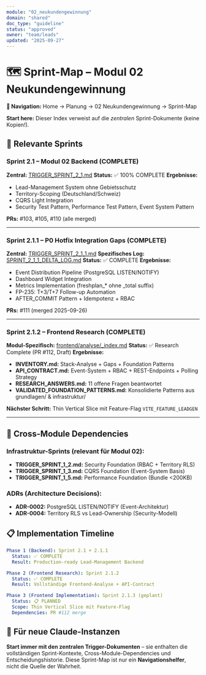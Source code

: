 ```yaml
---
module: "02_neukundengewinnung"
domain: "shared"
doc_type: "guideline"
status: "approved"
owner: "team/leads"
updated: "2025-09-27"
---
```


# 🗺️ Sprint-Map – Modul 02 Neukundengewinnung

**📍 Navigation:** Home → Planung → 02 Neukundengewinnung → Sprint-Map

**Start here:** Dieser Index verweist auf die *zentralen* Sprint-Dokumente (keine Kopien!).

## 🎯 Relevante Sprints

### **Sprint 2.1 – Modul 02 Backend (COMPLETE)**
**Zentral:** [TRIGGER_SPRINT_2_1.md](../../TRIGGER_SPRINT_2_1.md)
**Status:** ✅ 100% COMPLETE
**Ergebnisse:**
- Lead-Management System ohne Gebietsschutz
- Territory-Scoping (Deutschland/Schweiz)
- CQRS Light Integration
- Security Test Pattern, Performance Test Pattern, Event System Pattern

**PRs:** #103, #105, #110 (alle merged)

---

### **Sprint 2.1.1 – P0 Hotfix Integration Gaps (COMPLETE)**
**Zentral:** [TRIGGER_SPRINT_2_1_1.md](../../TRIGGER_SPRINT_2_1_1.md)
**Spezifisches Log:** [SPRINT_2_1_1_DELTA_LOG.md](../../SPRINT_2_1_1_DELTA_LOG.md)
**Status:** ✅ COMPLETE
**Ergebnisse:**
- Event Distribution Pipeline (PostgreSQL LISTEN/NOTIFY)
- Dashboard Widget Integration
- Metrics Implementation (freshplan_* ohne _total suffix)
- FP-235: T+3/T+7 Follow-up Automation
- AFTER_COMMIT Pattern + Idempotenz + RBAC

**PRs:** #111 (merged 2025-09-26)

---

### **Sprint 2.1.2 – Frontend Research (COMPLETE)**
**Modul-Spezifisch:** [frontend/analyse/_index.md](./frontend/analyse/_index.md)
**Status:** ✅ Research Complete (PR #112, Draft)
**Ergebnisse:**
- **INVENTORY.md:** Stack-Analyse + Gaps + Foundation Patterns
- **API_CONTRACT.md:** Event-System + RBAC + REST-Endpoints + Polling Strategy
- **RESEARCH_ANSWERS.md:** 11 offene Fragen beantwortet
- **VALIDATED_FOUNDATION_PATTERNS.md:** Konsolidierte Patterns aus grundlagen/ & infrastruktur/

**Nächster Schritt:** Thin Vertical Slice mit Feature-Flag `VITE_FEATURE_LEADGEN`

---

## 🔗 **Cross-Module Dependencies**

### **Infrastruktur-Sprints (relevant für Modul 02):**
- **TRIGGER_SPRINT_1_2.md:** Security Foundation (RBAC + Territory RLS)
- **TRIGGER_SPRINT_1_3.md:** CQRS Foundation (Event-System Basis)
- **TRIGGER_SPRINT_1_5.md:** Performance Foundation (Bundle <200KB)

### **ADRs (Architecture Decisions):**
- **ADR-0002:** PostgreSQL LISTEN/NOTIFY (Event-Architektur)
- **ADR-0004:** Territory RLS vs Lead-Ownership (Security-Modell)

## 📋 **Implementation Timeline**

```yaml
Phase 1 (Backend): Sprint 2.1 + 2.1.1
  Status: ✅ COMPLETE
  Result: Production-ready Lead-Management Backend

Phase 2 (Frontend Research): Sprint 2.1.2
  Status: ✅ COMPLETE
  Result: Vollständige Frontend-Analyse + API-Contract

Phase 3 (Frontend Implementation): Sprint 2.1.3 (geplant)
  Status: 📋 PLANNED
  Scope: Thin Vertical Slice mit Feature-Flag
  Dependencies: PR #112 merge
```

## 🎯 **Für neue Claude-Instanzen**

**Start immer mit den zentralen Trigger-Dokumenten** – sie enthalten die vollständigen Sprint-Kontexte, Cross-Module-Dependencies und Entscheidungshistorie. Diese Sprint-Map ist nur ein **Navigationshelfer**, nicht die Quelle der Wahrheit.